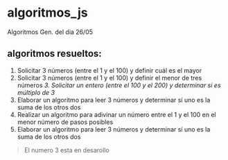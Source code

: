 # algoritmos_js
Algoritmos Gen. del dia 26/05

## algoritmos resueltos:

1. Solicitar 3 números (entre el 1 y el 100) y definir cuál es el mayor
2. Solicitar 3 números (entre el 1 y el 100) y definir el menor de tres
números
_3. Solicitar un entero (entre el 100 y el 200) y determinar si es múltiplo
de 3_
4. Elaborar un algoritmo para leer 3 números y determinar sí uno es la
suma de los otros dos
5. Realizar un algoritmo para adivinar un número entre el 1 y el 100 en
el menor número de pasos posibles
6. Elaborar un algoritmo para leer 3 números y determinar sí uno es la
suma de los otros dos

> El numero 3 esta en desarollo 
